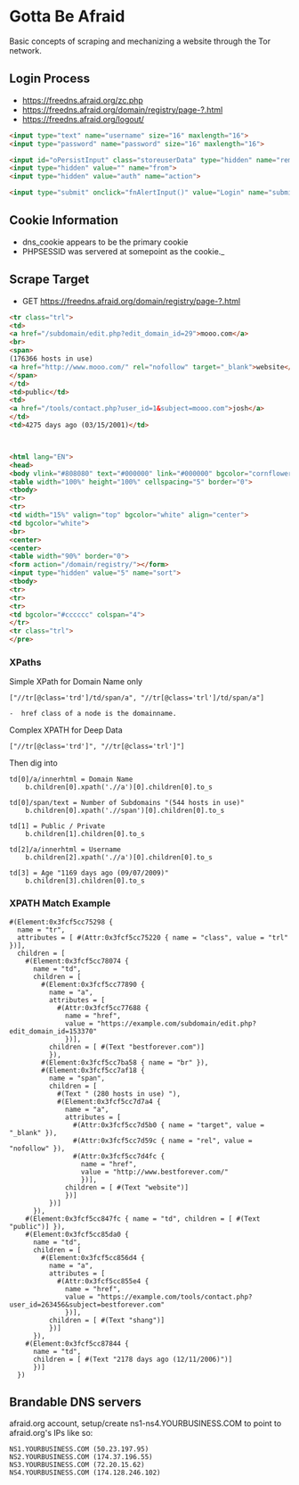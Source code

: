 # Gotta Be Afraid 

Basic concepts of scraping and mechanizing a website through the Tor network.


## Login Process
* https://freedns.afraid.org/zc.php
* https://freedns.afraid.org/domain/registry/page-?.html
* https://freedns.afraid.org/logout/

```html
<input type="text" name="username" size="16" maxlength="16">
<input type="password" name="password" size="16" maxlength="16">

<input id="oPersistInput" class="storeuserData" type="hidden" name="remote">
<input type="hidden" value="" name="from">
<input type="hidden" value="auth" name="action">

<input type="submit" onclick="fnAlertInput()" value="Login" name="submit">
```



## Cookie Information

* dns_cookie appears to be the primary cookie
* PHPSESSID was servered at somepoint as the cookie._


## Scrape Target


* GET https://freedns.afraid.org/domain/registry/page-?.html

```html
<tr class="trl">
<td>
<a href="/subdomain/edit.php?edit_domain_id=29">mooo.com</a>
<br>
<span>
(176366 hosts in use)
<a href="http://www.mooo.com/" rel="nofollow" target="_blank">website</a>
</span>
</td>
<td>public</td>
<td>
<a href="/tools/contact.php?user_id=1&subject=mooo.com">josh</a>
</td>
<td>4275 days ago (03/15/2001)</td>



<html lang="EN">
<head>
<body vlink="#808080" text="#000000" link="#000000" bgcolor="cornflowerblue" alink="#000000">
<table width="100%" height="100%" cellspacing="5" border="0">
<tbody>
<tr>
<tr>
<td width="15%" valign="top" bgcolor="white" align="center">
<td bgcolor="white">
<br>
<center>
<center>
<table width="90%" border="0">
<form action="/domain/registry/"></form>
<input type="hidden" value="5" name="sort">
<tbody>
<tr>
<tr>
<tr>
<td bgcolor="#cccccc" colspan="4">
</tr>
<tr class="trl">
</pre>
```

### XPaths
Simple XPath for Domain Name only

	["//tr[@class='trd']/td/span/a", "//tr[@class='trl']/td/span/a"]

	-  href class of a node is the domainname.

Complex XPATH for Deep Data

	["//tr[@class='trd']", "//tr[@class='trl']"]

Then dig into 
		
	
	td[0]/a/innerhtml = Domain Name
		b.children[0].xpath('.//a')[0].children[0].to_s
	
	td[0]/span/text = Number of Subdomains "(544 hosts in use)"
		b.children[0].xpath('.//span')[0].children[0].to_s
	
	td[1] = Public / Private
		b.children[1].children[0].to_s
		
	td[2]/a/innerhtml = Username
		b.children[2].xpath('.//a')[0].children[0].to_s
	
	td[3] = Age "1169 days ago (09/07/2009)"
		b.children[3].children[0].to_s


### XPATH Match Example

	#(Element:0x3fcf5cc75298 {
	  name = "tr",
	  attributes = [ #(Attr:0x3fcf5cc75220 { name = "class", value = "trl" })],
	  children = [
	    #(Element:0x3fcf5cc78074 {
	      name = "td",
	      children = [
	        #(Element:0x3fcf5cc77890 {
	          name = "a",
	          attributes = [
	            #(Attr:0x3fcf5cc77688 {
	              name = "href",
	              value = "https://example.com/subdomain/edit.php?edit_domain_id=153370"
	              })],
	          children = [ #(Text "bestforever.com")]
	          }),
	        #(Element:0x3fcf5cc7ba58 { name = "br" }),
	        #(Element:0x3fcf5cc7af18 {
	          name = "span",
	          children = [
	            #(Text " (280 hosts in use) "),
	            #(Element:0x3fcf5cc7d7a4 {
	              name = "a",
	              attributes = [
	                #(Attr:0x3fcf5cc7d5b0 { name = "target", value = "_blank" }),
	                #(Attr:0x3fcf5cc7d59c { name = "rel", value = "nofollow" }),
	                #(Attr:0x3fcf5cc7d4fc {
	                  name = "href",
	                  value = "http://www.bestforever.com/"
	                  })],
	              children = [ #(Text "website")]
	              })]
	          })]
	      }),
	    #(Element:0x3fcf5cc847fc { name = "td", children = [ #(Text "public")] }),
	    #(Element:0x3fcf5cc85da0 {
	      name = "td",
	      children = [
	        #(Element:0x3fcf5cc856d4 {
	          name = "a",
	          attributes = [
	            #(Attr:0x3fcf5cc855e4 {
	              name = "href",
	              value = "https://example.com/tools/contact.php?user_id=263456&subject=bestforever.com"
	              })],
	          children = [ #(Text "shang")]
	          })]
	      }),
	    #(Element:0x3fcf5cc87844 {
	      name = "td",
	      children = [ #(Text "2178 days ago (12/11/2006)")]
	      })]
	  })

## Brandable DNS servers

afraid.org account, setup/create ns1-ns4.YOURBUSINESS.COM to point to afraid.org's IPs like so:

	NS1.YOURBUSINESS.COM (50.23.197.95)
	NS2.YOURBUSINESS.COM (174.37.196.55)
	NS3.YOURBUSINESS.COM (72.20.15.62)
	NS4.YOURBUSINESS.COM (174.128.246.102)
